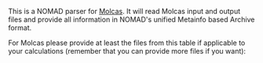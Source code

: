 This is a NOMAD parser for [Molcas](http://molcas.org/). It will read Molcas input and
output files and provide all information in NOMAD's unified Metainfo based Archive format.

For Molcas please provide at least the files from this table if applicable to your
calculations (remember that you can provide more files if you want):



